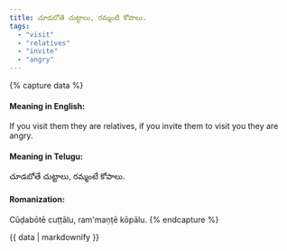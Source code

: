 ```yaml
---
title: చూడబోతే చుట్టాలు, రమ్మంటే కోపాలు.
tags:
  - "visit"
  - "relatives"
  - "invite"
  - "angry"
---
```


{% capture data %}
#### Meaning in English:
If you visit them they are relatives, if you invite them to visit you they are angry.

#### Meaning in Telugu:
చూడబోతే చుట్టాలు, రమ్మంటే కోపాలు.

#### Romanization:
Cūḍabōtē cuṭṭālu, ram'maṇṭē kōpālu.
{% endcapture %}

{{ data | markdownify }}

